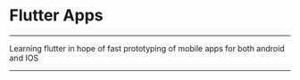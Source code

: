 # Flutter Apps
---

Learning flutter in hope of fast prototyping of  mobile apps for both
android and IOS

---
